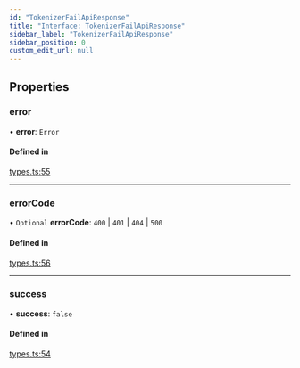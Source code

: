```yaml
---
id: "TokenizerFailApiResponse"
title: "Interface: TokenizerFailApiResponse"
sidebar_label: "TokenizerFailApiResponse"
sidebar_position: 0
custom_edit_url: null
---
```


## Properties

### error

• **error**: `Error`

#### Defined in

[types.ts:55](https://github.com/refinery-labs/lunasec-monorepo/blob/6c5edb8/js/sdks/packages/tokenizer-sdk/src/types.ts#L55)

___

### errorCode

• `Optional` **errorCode**: ``400`` \| ``401`` \| ``404`` \| ``500``

#### Defined in

[types.ts:56](https://github.com/refinery-labs/lunasec-monorepo/blob/6c5edb8/js/sdks/packages/tokenizer-sdk/src/types.ts#L56)

___

### success

• **success**: ``false``

#### Defined in

[types.ts:54](https://github.com/refinery-labs/lunasec-monorepo/blob/6c5edb8/js/sdks/packages/tokenizer-sdk/src/types.ts#L54)
